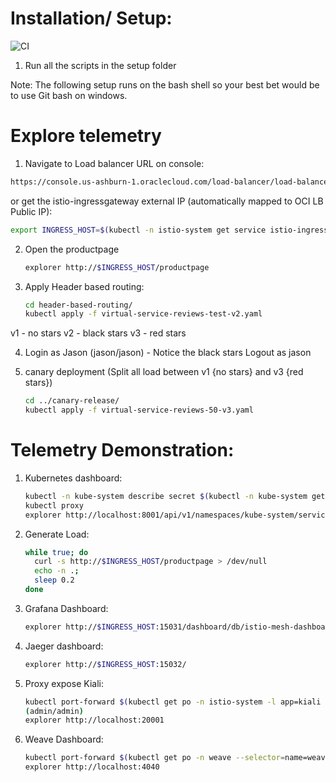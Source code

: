 # Installation/ Setup:

![CI](https://github.com/karan-kapoor90/istio-bookinfo/workflows/CI/badge.svg?branch=master)

1. Run all the scripts in the setup folder

Note: The following setup runs on the bash shell so your best bet would be to use Git bash on windows.

# Explore telemetry

1. Navigate to Load balancer URL on console:

```bash
https://console.us-ashburn-1.oraclecloud.com/load-balancer/load-balancers/ocid1.loadbalancer.oc1.iad.aaaaaaaahm33phaw7rl3zd5j4keirx7edz253q3shckmeih2iezqxnmps2cq
```

or get the istio-ingressgateway external IP (automatically mapped to OCI LB Public IP):


```bash
export INGRESS_HOST=$(kubectl -n istio-system get service istio-ingressgateway -o jsonpath='{.status.loadBalancer.ingress[0].ip}')
```


2. Open the productpage

    ```bash
    explorer http://$INGRESS_HOST/productpage
    ```

3. Apply Header based routing:

    ```bash
    cd header-based-routing/
    kubectl apply -f virtual-service-reviews-test-v2.yaml
    ```

v1 - no stars
v2 - black stars
v3 - red stars

4. Login as Jason (jason/jason) - Notice the black stars
Logout as jason

5. canary deployment (Split all load between v1 {no stars} and v3 {red stars})

    ```bash
    cd ../canary-release/
    kubectl apply -f virtual-service-reviews-50-v3.yaml
    ```

# Telemetry Demonstration:

1. Kubernetes dashboard:

    ```bash
    kubectl -n kube-system describe secret $(kubectl -n kube-system get secret | grep oke-admin | awk '{print $1}')
    kubectl proxy
    explorer http://localhost:8001/api/v1/namespaces/kube-system/services/https:kubernetes-dashboard:/proxy/#!/login
    ```

2. Generate Load:

    ```bash
    while true; do
      curl -s http://$INGRESS_HOST/productpage > /dev/null
      echo -n .;
      sleep 0.2
    done
    ```

3. Grafana Dashboard:

    ```bash
    explorer http://$INGRESS_HOST:15031/dashboard/db/istio-mesh-dashboard
    ```

4. Jaeger dashboard:

    ```bash
    explorer http://$INGRESS_HOST:15032/
    ```

5. Proxy expose Kiali:

    ```bash
    kubectl port-forward $(kubectl get po -n istio-system -l app=kiali -o jsonpath={.items..metadata.name}) 20001 -n istio-system
    (admin/admin)
    explorer http://localhost:20001
    ```

6. Weave Dashboard:

    ```bash
    kubectl port-forward $(kubectl get po -n weave --selector=name=weave-scope-app -o jsonpath={.items..metadata.name}) 4040 -n weave
    explorer http://localhost:4040
    ```
